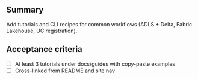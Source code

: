 ## Summary

Add tutorials and CLI recipes for common workflows (ADLS + Delta, Fabric Lakehouse, UC registration).

## Acceptance criteria

- [ ] At least 3 tutorials under docs/guides with copy-paste examples
- [ ] Cross-linked from README and site nav
